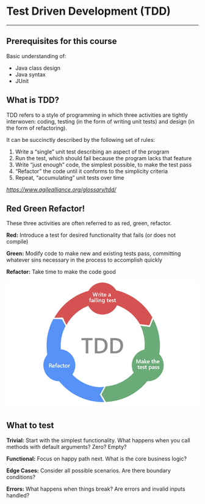 # Test Driven Development (TDD)
---
## Prerequisites for this course
Basic understanding of:
- Java class design
- Java syntax
- JUnit

## What is TDD?

TDD refers to a style of programming in which three activities are tightly interwoven: coding, testing (in the form of writing unit tests) and design (in the form of refactoring).

It can be succinctly described by the following set of rules:

1. Write a “single” unit test describing an aspect of the program
2. Run the test, which should fail because the program lacks that feature
3. Write “just enough” code, the simplest possible, to make the test pass
4. “Refactor” the code until it conforms to the simplicity criteria
5. Repeat, “accumulating” unit tests over time

*https://www.agilealliance.org/glossary/tdd/*


## Red Green Refactor!
These three activities are often referred to as red, green, refactor.

**Red:** Introduce a test for desired functionality that fails (or does not compile)

**Green:** Modify code to make new and existing tests pass, committing whatever sins necessary in the process to accomplish quickly

**Refactor:** Take time to make the code good

![Red Green Refactor](./assets/red-green-refactor.png)

## What to test
**Trivial:** Start with the simplest functionality. What happens when you call methods with default arguments? Zero? Empty?

**Functional:** Focus on happy path next. What is the core business logic?

**Edge Cases:** Consider all possible scenarios. Are there boundary conditions?

**Errors:** What happens when things break? Are errors and invalid inputs handled?